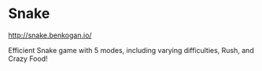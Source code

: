 # Snake

http://snake.benkogan.io/

Efficient Snake game with 5 modes, including varying difficulties, Rush, and Crazy Food!
